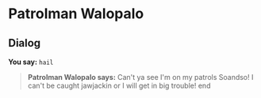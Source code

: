 # Patrolman Walopalo
## Dialog

**You say:** `hail`



>**Patrolman Walopalo says:** Can't ya see I'm on my patrols Soandso! I can't be caught jawjackin or I will get in big trouble!
end
